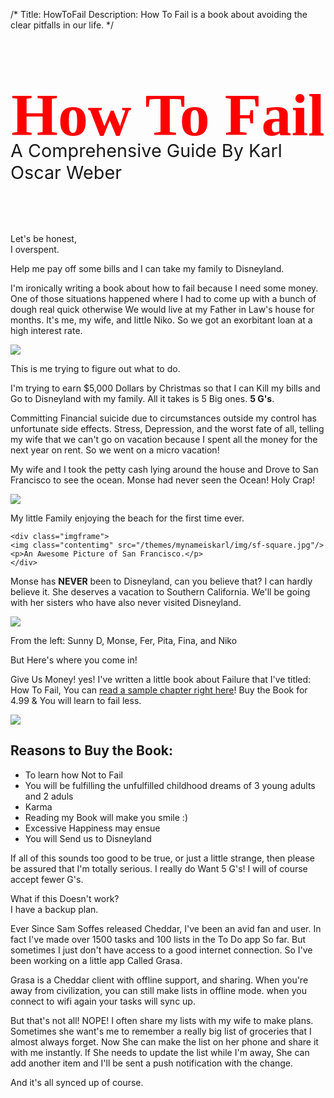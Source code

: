 /*
Title: HowToFail
Description: How To Fail is a book about avoiding the clear pitfalls in our life. 
*/

</div>
<div class="bookRow">
	<h1 style="text-align:center;font-size:6rem;color:#ff0000;font-weight:bold;font-family:Georgia;margin:5rem 0rem;">How To Fail</h1>
	<p class="newlead" style="margin-top:-6rem;width:100%;font-size:1.8rem;margin-bottom:5rem;">A Comprehensive Guide By Karl Oscar Weber</p>
</div>
<div class="grater-container">
<p class="newlead">Let's be honest,<br> I overspent.</p>
<p class="newlead">Help me pay off some bills and I can take my family to Disneyland.</p>

I'm ironically writing a book about how to fail because I need some money. One of those situations happened where I had to come up with a bunch of dough real quick otherwise We would live at my Father in Law's house for months. It's me, my wife, and little Niko. So we got an exorbitant loan at a high interest rate.

<div class="imgframe">
<img class="contentimg" src="/themes/mynameiskarl/img/me-square.jpg"/>
<p>This is me trying to figure out what to do.</p>
</div>

I'm trying to earn $5,000 Dollars by Christmas so that I can Kill my bills and Go to Disneyland with my family. All it takes is 5 Big ones. <strong>5 G's</strong>. 

Committing Financial suicide due to circumstances outside my control has unfortunate side effects. Stress, Depression, and the worst fate of all, telling my wife that we can't go on vacation because I spent all the money for the next year on rent. So we went on a micro vacation!

My wife and I took the petty cash lying around the house and Drove to San Francisco to see the ocean. Monse had never seen the Ocean! Holy Crap!

<div id="slider" class="swipe">
<div class="swipe-wrap">
	<div class="imgframe">
	<img class="contentimg" src="/themes/mynameiskarl/img/minifam-square.jpg"/>
	<p>My little Family enjoying the beach for the first time ever.</p>
	</div>

	<div class="imgframe">
	<img class="contentimg" src="/themes/mynameiskarl/img/sf-square.jpg"/>
	<p>An Awesome Picture of San Francisco.</p>
	</div>
</div>
</div>

Monse has **NEVER** been to Disneyland, can you believe that? I can hardly believe it. She deserves a vacation to Southern California. We'll be going with her sisters who have also never visited Disneyland. 

<div class="imgframe">
<img class="contentimg" src="/themes/mynameiskarl/img/fam-square.jpg"/>
<p>From the left: Sunny D, Monse, Fer, Pita, Fina, and Niko</p>
</div>

<p class="newlead">But Here's where you come in!</p>

Give Us Money! yes! I've written a little book about Failure that I've titled: <span class="red">How To Fail</span>, You can <a href="#">read a sample chapter right here</a>! Buy the Book for 4.99 &amp; You will learn to fail less.

<a href="https://gum.co/cjKX"><img class="bookimg" src="/themes/mynameiskarl/img/cover2.png" /></a> <script type="text/javascript" src="https://gumroad.com/js/gumroad.js"></script>


<h2 class="red">Reasons to Buy the Book:</h2>
<ul>
	<li>To learn how Not to Fail</li>
	<li>You will be fulfilling the unfulfilled childhood dreams of 3 young adults and 2 aduls</li>
	<li>Karma</li>
	<li>Reading my Book will make you smile :)</li>
	<li>Excessive Happiness may ensue</li>
	<li>You will Send us to Disneyland</li>
</ul>

If all of this sounds too good to be true, or just a little strange, then please be assured that I'm totally serious. I really do Want 5 G's! I will of course accept fewer G's.

<p class="newlead">What if this Doesn't work?<br> I have a backup plan.</p>

Ever Since Sam Soffes released Cheddar, I've been an avid fan and user. In fact I've made over 1500 tasks and 100 lists in the To Do app So far. But sometimes I just don't have access to a good internet connection. So I've been working on a little app Called Grasa.

Grasa is a Cheddar client with offline support, and sharing. When you're away from civilization, you can still make lists in offline mode. when you connect to wifi again your tasks will sync up.

But that's not all! NOPE! I often share my lists with my wife to make plans. Sometimes she want's me to remember a really big list of groceries that I almost always forget. Now She can make the list on her phone and share it with me instantly. If She needs to update the list while I'm away, She can add another item and I'll be sent a push notification with the change.

And it's all synced up of course.
